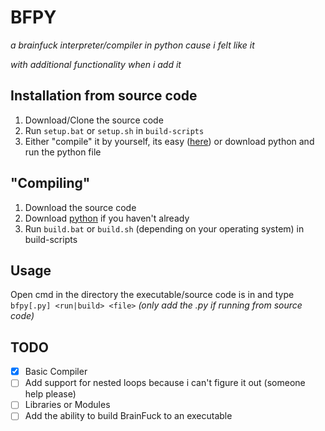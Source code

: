 # BFPY
*a brainfuck interpreter/compiler in python cause i felt like it*

*with additional functionality when i add it*

## Installation from source code
1. Download/Clone the source code
2. Run `setup.bat` or `setup.sh` in `build-scripts`
3. Either "compile" it by yourself, its easy ([here](#compiling)) or download python and run the python file

## "Compiling"
1. Download the source code
2. Download [python](https://python.org/) if you haven't already
3. Run `build.bat` or `build.sh` (depending on your operating system) in build-scripts

## Usage
Open cmd in the directory the executable/source code is in and type `bfpy[.py] <run|build> <file>` *(only add the .py if running from source code)*

## TODO
- [x] Basic Compiler
- [ ] Add support for nested loops because i can't figure it out (someone help please)
- [ ] Libraries or Modules
- [ ] Add the ability to build BrainFuck to an executable